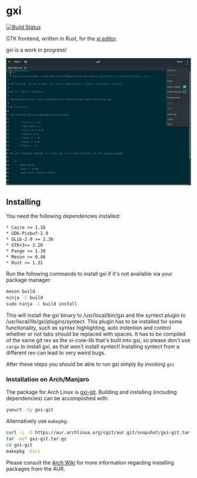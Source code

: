 # gxi
[![Build Status](https://drone.exqa.de/api/badges/Cogitri/gxi/status.svg)](https://drone.exqa.de/Cogitri/gxi)

GTK frontend, written in Rust, for the [xi editor](https://github.com/google/xi-editor).

gxi is a work in progress!

![screenshot](/screenshot.jpg?raw=true)

## Installing

You need the following dependencies installed:

	* Cairo >= 1.16
	* GDK-Pixbuf-2.0
	* GLib-2.0 >= 2.36
	* GTK+3>= 3.20
	* Pango >= 1.38
	* Meson >= 0.46
	* Rust >= 1.31

Run the following commands to install gxi if it's not available via your package manager:

```sh
meson build
ninja -C build
sudo ninja -C build install
```

This will install the gxi binary to /usr/local/bin/gxi and the syntect plugin to /usr/local/lib/gxi/plugins/syntect.
This plugin has to be installed for some functionality, such as syntax highlighting, auto indention and control
whether or not tabs should be replaced with spaces. It has to be compiled of the same git rev as the xi-core-lib
that's built into gxi, so please don't use `cargo` to install gxi, as that won't install syntect! Installing syntect
from a different rev can lead to very weird bugs.


After these steps you should be able to run gxi simply by invoking `gxi`

### Installation on Arch/Manjaro

The package for Arch Linux is [gxi-git](https://aur.archlinux.org/packages/gxi-git/). Building and installing
(including dependencies) can be accomplished with:

```sh
yaourt -Sy gxi-git
```

Alternatively use ``makepkg``:

```sh
curl -L -O https://aur.archlinux.org/cgit/aur.git/snapshot/gxi-git.tar.gz
tar -xvf gxi-git.tar.gz
cd gxi-git
makepkg -Csri
```

Please consult the [Arch Wiki](https://wiki.archlinux.org/index.php/Arch_User_Repository#Installing_packages) for more information regarding installing
packages from the AUR.
